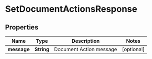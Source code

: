 

# SetDocumentActionsResponse


## Properties

| Name | Type | Description | Notes |
|------------ | ------------- | ------------- | -------------|
|**message** | **String** | Document Action message |  [optional] |



